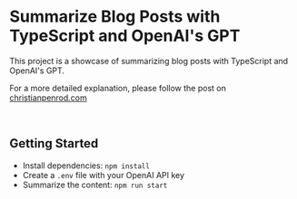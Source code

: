 # Summarize Blog Posts with TypeScript and OpenAI's GPT

This project is a showcase of summarizing blog posts with TypeScript and OpenAI's GPT.

For a more detailed explanation, please follow the post on [christianpenrod.com][post]

<br />

## Getting Started

- Install dependencies: `npm install`
- Create a `.env` file with your OpenAI API key
- Summarize the content: `npm run start`

[post]: https://christianpenrod.com/blog/summarize-blog-posts-with-typescript-and-openais-gpt
